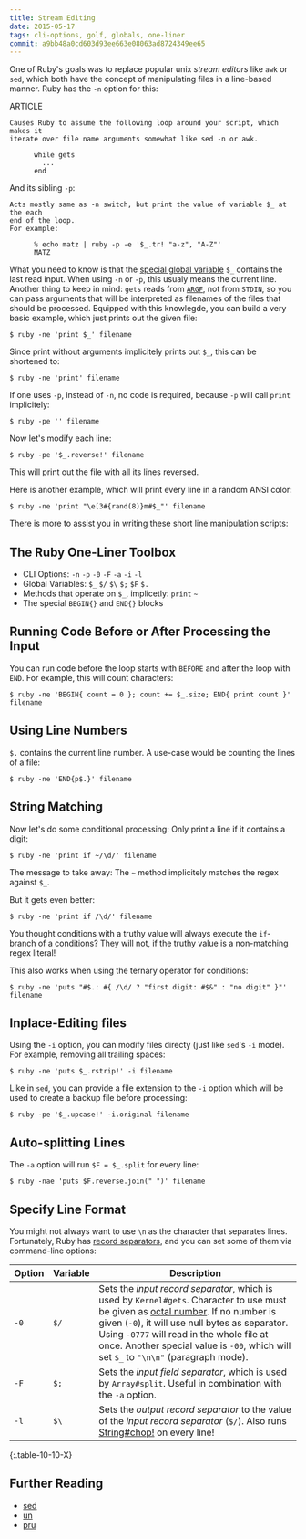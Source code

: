 ```yaml
---
title: Stream Editing
date: 2015-05-17
tags: cli-options, golf, globals, one-liner
commit: a9bb48a0cd603d93ee663e08063ad8724349ee65
---
```


One of Ruby's goals was to replace popular unix *stream editors* like `awk` or `sed`, which both have the concept of manipulating files in a line-based manner. Ruby has the `-n` option for this:

ARTICLE

    Causes Ruby to assume the following loop around your script, which makes it
    iterate over file name arguments somewhat like sed -n or awk.

          while gets
            ...
          end

And its sibling `-p`:

    Acts mostly same as -n switch, but print the value of variable $_ at the each
    end of the loop.
    For example:

          % echo matz | ruby -p -e '$_.tr! "a-z", "A-Z"'
          MATZ

What you need to know is that the [special global variable](http://idiosyncratic-ruby.com/9-globalization.html) `$_` contains the last read input. When using `-n` or `-p`, this usualy means the current line. Another thing to keep in mind: `gets` reads from [`ARGF`](http://readruby.io/io#argf), not from `STDIN`, so you can pass arguments that will be interpreted as filenames of the files that should be processed. Equipped with this knowlegde, you can build a very basic example, which just prints out the given file:

    $ ruby -ne 'print $_' filename

Since print without arguments implicitely prints out `$_`, this can be shortened to:

    $ ruby -ne 'print' filename

If one uses `-p`, instead of `-n`, no code is required, because `-p` will call `print` implicitely:

    $ ruby -pe '' filename

Now let's modify each line:

    $ ruby -pe '$_.reverse!' filename

This will print out the file with all its lines reversed.

Here is another example, which will print every line in a random ANSI color:

    $ ruby -ne 'print "\e[3#{rand(8)}m#$_"' filename

There is more to assist you in writing these short line manipulation scripts:

## The Ruby One-Liner Toolbox

* CLI Options: `-n` `-p` `-0` `-F` `-a` `-i` `-l`
* Global Variables: `$_` `$/` `$\` `$;` `$F` `$.`
* Methods that operate on `$_`, implicetly: `print` `~`
* The special `BEGIN{}` and `END{}` blocks

## Running Code Before or After Processing the Input

You can run code before the loop starts with `BEFORE` and after the loop with `END`. For example, this will count characters:

    $ ruby -ne 'BEGIN{ count = 0 }; count += $_.size; END{ print count }' filename

## Using Line Numbers

`$.` contains the current line number. A use-case would be counting the lines of a file:

    $ ruby -ne 'END{p$.}' filename

## String Matching

Now let's do some conditional processing: Only print a line if it contains a digit:

    $ ruby -ne 'print if ~/\d/' filename

The message to take away: The `~` method implicitely matches the regex against `$_`.

But it gets even better:

    $ ruby -ne 'print if /\d/' filename

You thought conditions with a truthy value will always execute the `if`-branch of a conditions? They will not, if the truthy value is a non-matching regex literal!

This also works when using the ternary operator for conditions:

    $ ruby -ne 'puts "#$.: #{ /\d/ ? "first digit: #$&" : "no digit" }"' filename

## Inplace-Editing files

Using the `-i` option, you can modify files directy (just like `sed`'s `-i` mode). For example, removing all trailing spaces:

    $ ruby -ne 'puts $_.rstrip!' -i filename

Like in `sed`, you can provide a file extension to the `-i` option which will be used to create a backup file before processing:

    $ ruby -pe '$_.upcase!' -i.original filename

## Auto-splitting Lines

The `-a` option will run `$F = $_.split` for every line:

    $ ruby -nae 'puts $F.reverse.join(" ")' filename

## Specify Line Format

You might not always want to use `\n` as the character that separates lines. Fortunately, Ruby has [record separators](http://idiosyncratic-ruby.com/16-changing-the-rules.html#change-a-global-default-separator), and you can set some of them via command-line options:

Option | Variable  | Description
-------|-----------|------------
`-0`   | `$/`      | Sets the *input record separator*, which is used by `Kernel#gets`. Character to use must be given as [octal number](http://en.wikipedia.org/wiki/Octal). If no number is given (`-0`), it will use null bytes as separator. Using `-0777` will read in the whole file at once. Another special value is `-00`, which will set `$_` to `"\n\n"` (paragraph mode).
`-F`   | `$;`      | Sets the *input field separator*, which is used by `Array#split`. Useful in combination with the `-a` option.
`-l`   | `$\`      | Sets the *output record separator* to the value of the *input record separator* (`$/`). Also runs [String#chop!](http://ruby-doc.org/core/String.html#method-i-chop-21) on every line!
{:.table-10-10-X}

## Further Reading

- [sed](https://en.wikipedia.org/wiki/Sed)
- [un](http://idiosyncratic-ruby.com/6-run-ruby-run.html)
- [pru](https://github.com/grosser/pru)